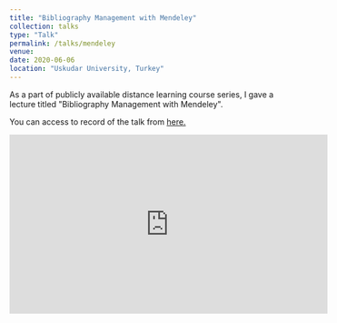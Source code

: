 ```yaml
---
title: "Bibliography Management with Mendeley"
collection: talks
type: "Talk"
permalink: /talks/mendeley
venue: 
date: 2020-06-06
location: "Uskudar University, Turkey"
---
```


As a part of publicly available distance learning course series, I gave a lecture titled "Bibliography Management with Mendeley". 

You can access to record of the talk from [here.](https://www.youtube.com/watch?v=sk9UYmUwfB4&list=PLmq86vD98cHLb4zneGX-zH1E5cde1_eoa&index=5)

<iframe width="560" height="315" src="https://www.youtube.com/embed/sk9UYmUwfB4" title="YouTube video player" frameborder="0" allow="accelerometer; autoplay; clipboard-write; encrypted-media; gyroscope; picture-in-picture" allowfullscreen></iframe>